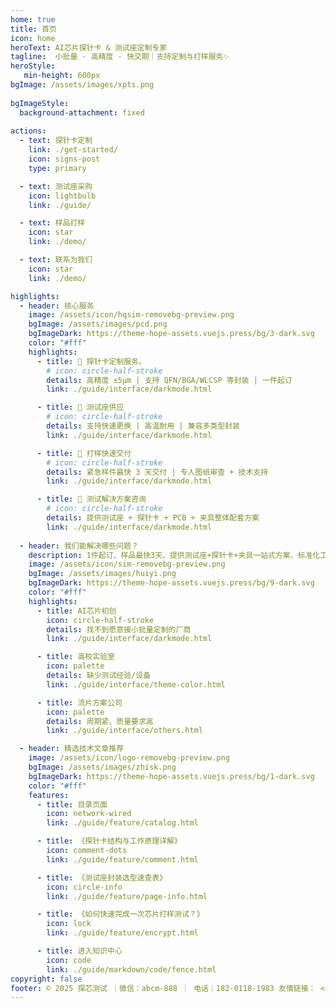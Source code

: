 ```yaml
---
home: true
title: 首页 
icon: home
heroText: AI芯片探针卡 & 测试座定制专家
tagline:  小批量 · 高精度 · 快交期｜支持定制与打样服务✨ 
heroStyle:
   min-height: 600px 
bgImage: /assets/images/xpts.png
 
bgImageStyle:
  background-attachment: fixed
  
actions:
  - text: 探针卡定制
    link: ./get-started/
    icon: signs-post
    type: primary

  - text: 测试座采购
    icon: lightbulb
    link: ./guide/

  - text: 样品打样
    icon: star
    link: ./demo/

  - text: 联系为我们
    icon: star
    link: ./demo/

highlights:
  - header: 核心服务
    image: /assets/icon/hqsim-removebg-preview.png 
    bgImage: /assets/images/pcd.png
    bgImageDark: https://theme-hope-assets.vuejs.press/bg/3-dark.svg  
    color: "#fff"
    highlights:
      - title: 🧩 探针卡定制服务。  
        # icon: circle-half-stroke
        details: 高精度 ±5μm | 支持 QFN/BGA/WLCSP 等封装 | 一件起订
        link: ./guide/interface/darkmode.html 

      - title: 🧪 测试座供应 
        # icon: circle-half-stroke
        details: 支持快速更换 | 高温耐用 | 兼容多类型封装
        link: ./guide/interface/darkmode.html 

      - title: 🚀 打样快速交付
        # icon: circle-half-stroke
        details: 紧急样件最快 3 天交付 | 专人图纸审查 + 技术支持
        link: ./guide/interface/darkmode.html 

      - title: 🧠 测试解决方案咨询
        # icon: circle-half-stroke
        details: 提供测试座 + 探针卡 + PCB + 夹具整体配套方案
        link: ./guide/interface/darkmode.html
 
  - header: 我们能解决哪些问题？
    description: 1件起订、样品最快3天、提供测试座+探针卡+夹具一站式方案、标准化工艺 + 技术支持全流程
    image: /assets/icon/sim-removebg-preview.png
    bgImage: /assets/images/huiyi.png
    bgImageDark: https://theme-hope-assets.vuejs.press/bg/9-dark.svg
    color: "#fff"
    highlights:
      - title: AI芯片初创
        icon: circle-half-stroke
        details: 找不到愿意接小批量定制的厂商
        link: ./guide/interface/darkmode.html

      - title: 高校实验室
        icon: palette
        details: 缺少测试经验/设备
        link: ./guide/interface/theme-color.html

      - title: 流片方案公司
        icon: palette
        details: 周期紧、质量要求高
        link: ./guide/interface/others.html

  - header: 精选技术文章推荐
    image: /assets/icon/logo-removebg-preview.png
    bgImage: /assets/images/zhisk.png
    bgImageDark: https://theme-hope-assets.vuejs.press/bg/1-dark.svg
    color: "#fff"
    features:
      - title: 目录页面
        icon: network-wired 
        link: ./guide/feature/catalog.html

      - title: 《探针卡结构与工作原理详解》
        icon: comment-dots 
        link: ./guide/feature/comment.html

      - title: 《测试座封装选型速查表》
        icon: circle-info 
        link: ./guide/feature/page-info.html

      - title: 《如何快速完成一次芯片打样测试？》
        icon: lock 
        link: ./guide/feature/encrypt.html

      - title: 进入知识中心
        icon: code 
        link: ./guide/markdown/code/fence.html 
copyright: false
footer: © 2025 探芯测试 ｜微信：abcm-888 ｜ 电话：182-0118-1983 友情链接： <a href="https://www.ccf.org.cn/">中国计算机学会</a>｜ <a href="https://www.semi.ac.cn/">中国科学院半导体研究所</a>｜<a href="https://www.gitlink.org.cn/zone/OSchip">开源芯片社区</a> | Copyright © 2019-present HQSIM
---
```

<!-- 
  
## 产品及服务

### 探针卡

- 我们能为客户提供高性能的测试探针卡产品，如存储芯片测试、
- 高频产品测试、逻辑类芯片的测试，帮助客户提升测试良品率和确保产品的测试精度，
- 有效降低整体测试成本。
  
### 探针台

- 我们的探针台产品多次引领行业创新，多款产品的测试性能始终保持国际领先地位。
- 探针台具有高度自动化的特点，可有效地解决多种温度、小尺寸和无人值守等极端环境中的测试问题，
- 并可以在各种复杂环境中获得高可靠性和最佳精度的测试数据。

### 工程探针

- 我们提供多种工程探针，能够满足不同类型的测试需求。射频、混合信号和直流探针
- 可应对各种复杂探测环境的极端挑战，且具有高度耐用性，超越客户期望。

### ATE板

- 我们能够为半导体⾃动测试设备（ATE）和实验室板客户（包括许多500强企业）提供定制化的⾼性能测试接⼝硬件。
- 拥有完整的交钥匙ATE硬件解决方案：既支持通用型晶圆和封装测试应用PCB的设计、制造和组装，也可以提供定制服务。 -->
  